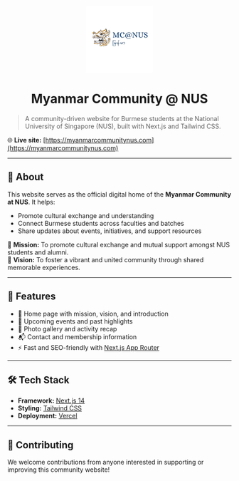 <p align="center">
    <img src="./public/logo.png" alt="logo" width="150"/>
    <h1 align="center">Myanmar Community @ NUS</h1>
</p>

> A community-driven website for Burmese students at the National University of Singapore (NUS), built with Next.js and Tailwind CSS.

🌐 **Live site:** [https://myanmarcommunitynus.com](https://myanmarcommunitynus.com)

---

## 📌 About

This website serves as the official digital home of the **Myanmar Community at NUS**. It helps:
- Promote cultural exchange and understanding
- Connect Burmese students across faculties and batches
- Share updates about events, initiatives, and support resources

🎯 **Mission:** To promote cultural exchange and mutual support amongst NUS students and alumni.  
🌟 **Vision:** To foster a vibrant and united community through shared memorable experiences.

---

## 🚀 Features

- 📰 Home page with mission, vision, and introduction
- 🎉 Upcoming events and past highlights
- 📸 Photo gallery and activity recap
- 📬 Contact and membership information
- ⚡ Fast and SEO-friendly with [Next.js App Router](https://nextjs.org/docs/app)

---

## 🛠️ Tech Stack

- **Framework:** [Next.js 14](https://nextjs.org/)
- **Styling:** [Tailwind CSS](https://tailwindcss.com/)
- **Deployment:** [Vercel](https://vercel.com/)

---

## 🤝 Contributing

We welcome contributions from anyone interested in supporting or improving this community website!
